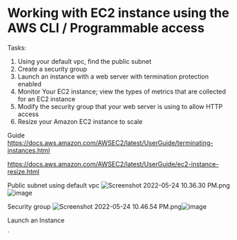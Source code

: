 # Working with EC2 instance using the AWS CLI / Programmable access

Tasks:

1. Using your default vpc, find the public subnet
2. Create a security group
3. Launch an instance with a web server with termination protection enabled
4. Monitor Your EC2 instance; view the types of metrics that are collected for an EC2 instance
5. Modify the security group that your web server is using to allow HTTP access
6. Resize your Amazon EC2 instance to scale


Guide
https://docs.aws.amazon.com/AWSEC2/latest/UserGuide/terminating-instances.html


https://docs.aws.amazon.com/AWSEC2/latest/UserGuide/ec2-instance-resize.html


Public subnet using default vpc
<img src="blob:chrome-untrusted://media-app/419a4ea0-5486-4c92-8fea-f5fa127593a6" alt="Screenshot 2022-05-24 10.36.30 PM.png"/>![image](https://user-images.githubusercontent.com/94450478/170144630-dd0fa42b-2aca-4796-99d5-f8f479d91336.png)

Security group
<img src="blob:chrome-untrusted://media-app/1e42026e-cc3c-46be-a5de-795c0ebfa66a" alt="Screenshot 2022-05-24 10.46.54 PM.png"/>![image](https://user-images.githubusercontent.com/94450478/170144704-477b6cc5-5fe5-4f41-841f-343daafa4710.png)

Launch an Instance

  `
